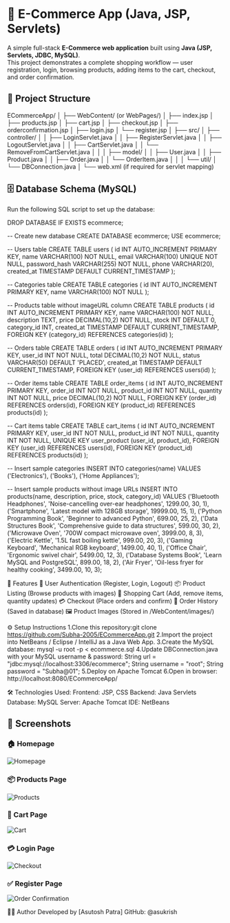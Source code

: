 # 🛒 E-Commerce App (Java, JSP, Servlets)

A simple full-stack **E-Commerce web application** built using **Java (JSP, Servlets, JDBC, MySQL)**.  
This project demonstrates a complete shopping workflow — user registration, login, browsing products, adding items to the cart, checkout, and order confirmation.

## 📂 Project Structure

ECommerceApp/
│
├── WebContent/ (or WebPages/)
│ ├── index.jsp
│ ├── products.jsp
│ ├── cart.jsp
│ ├── checkout.jsp
│ ├── orderconfirmation.jsp
│ ├── login.jsp
│ └── register.jsp
│
├── src/
│ ├── controller/
│ │ ├── LoginServlet.java
│ │ ├── RegisterServlet.java
│ │ ├── LogoutServlet.java
│ │ ├── CartServlet.java
│ │ └── RemoveFromCartServlet.java
│ │
│ ├── model/
│ │ ├── User.java
│ │ ├── Product.java
│ │ ├── Order.java
│ │ └── OrderItem.java
│ │
│ └── util/
│ └── DBConnection.java
│
└── web.xml (if required for servlet mapping)

## 🗄️ Database Schema (MySQL)
Run the following SQL script to set up the database:

DROP DATABASE IF EXISTS ecommerce;

-- Create new database
CREATE DATABASE ecommerce;
USE ecommerce;

-- Users table
CREATE TABLE users (
    id INT AUTO_INCREMENT PRIMARY KEY,
    name VARCHAR(100) NOT NULL,
    email VARCHAR(100) UNIQUE NOT NULL,
    password_hash VARCHAR(255) NOT NULL,
    phone VARCHAR(20),
    created_at TIMESTAMP DEFAULT CURRENT_TIMESTAMP
);

-- Categories table
CREATE TABLE categories (
    id INT AUTO_INCREMENT PRIMARY KEY,
    name VARCHAR(100) NOT NULL
);

-- Products table without imageURL column
CREATE TABLE products (
    id INT AUTO_INCREMENT PRIMARY KEY,
    name VARCHAR(100) NOT NULL,
    description TEXT,
    price DECIMAL(10,2) NOT NULL,
    stock INT DEFAULT 0,
    category_id INT,
    created_at TIMESTAMP DEFAULT CURRENT_TIMESTAMP,
    FOREIGN KEY (category_id) REFERENCES categories(id)
);

-- Orders table
CREATE TABLE orders (
    id INT AUTO_INCREMENT PRIMARY KEY,
    user_id INT NOT NULL,
    total DECIMAL(10,2) NOT NULL,
    status VARCHAR(50) DEFAULT 'PLACED',
    created_at TIMESTAMP DEFAULT CURRENT_TIMESTAMP,
    FOREIGN KEY (user_id) REFERENCES users(id)
);

-- Order items table
CREATE TABLE order_items (
    id INT AUTO_INCREMENT PRIMARY KEY,
    order_id INT NOT NULL,
    product_id INT NOT NULL,
    quantity INT NOT NULL,
    price DECIMAL(10,2) NOT NULL,
    FOREIGN KEY (order_id) REFERENCES orders(id),
    FOREIGN KEY (product_id) REFERENCES products(id)
);

-- Cart items table
CREATE TABLE cart_items (
    id INT AUTO_INCREMENT PRIMARY KEY,
    user_id INT NOT NULL,
    product_id INT NOT NULL,
    quantity INT NOT NULL,
    UNIQUE KEY user_product (user_id, product_id),
    FOREIGN KEY (user_id) REFERENCES users(id),
    FOREIGN KEY (product_id) REFERENCES products(id)
);

-- Insert sample categories
INSERT INTO categories(name) VALUES 
('Electronics'), 
('Books'), 
('Home Appliances');

-- Insert sample products without image URLs
INSERT INTO products(name, description, price, stock, category_id) VALUES
('Bluetooth Headphones', 'Noise-cancelling over-ear headphones', 1299.00, 30, 1),
('Smartphone', 'Latest model with 128GB storage', 19999.00, 15, 1),
('Python Programming Book', 'Beginner to advanced Python', 699.00, 25, 2),
('Data Structures Book', 'Comprehensive guide to data structures', 599.00, 30, 2),
('Microwave Oven', '700W compact microwave oven', 3999.00, 8, 3),
('Electric Kettle', '1.5L fast boiling kettle', 999.00, 20, 3),
('Gaming Keyboard', 'Mechanical RGB keyboard', 1499.00, 40, 1),
('Office Chair', 'Ergonomic swivel chair', 5499.00, 12, 3),
('Database Systems Book', 'Learn MySQL and PostgreSQL', 899.00, 18, 2),
('Air Fryer', 'Oil-less fryer for healthy cooking', 3499.00, 10, 3);

🚀 Features
  👤 User Authentication (Register, Login, Logout)
  📦 Product Listing (Browse products with images)
  🛒 Shopping Cart (Add, remove items, quantity updates)
  💳 Checkout (Place orders and confirm)
  📜 Order History (Saved in database)
  🖼️ Product Images (Stored in /WebContent/images/)

⚙️ Setup Instructions
1.Clone this repository:git clone https://github.com/Subha-2005/ECommerceApp.git
2.Import the project into NetBeans / Eclipse / IntelliJ as a Java Web App.
3.Create the MySQL database: mysql -u root -p < ecommerce.sql
4.Update DBConnection.java with your MySQL username & password:
    String url = "jdbc:mysql://localhost:3306/ecommerce";
    String username = "root";
    String password = "Subha@01";
5.Deploy on Apache Tomcat
6.Open in browser: http://localhost:8080/ECommerceApp/


🛠️ Technologies Used:
         Frontend: JSP, CSS
         Backend: Java Servlets
         Database: MySQL
         Server: Apache Tomcat
         IDE: NetBeans

## 📸 Screenshots

### 🏠 Homepage
![Homepage](screenshots/home.png)

### 📦 Products Page
![Products](screenshots/products.png)

### 🛒 Cart Page
![Cart](screenshots/cart.png)

### 💳 Login Page
![Checkout](screenshots/login.png)

### ✅ Register Page 
![Order Confirmation](screenshots/register.png)

👨‍💻 Author
   Developed by [Asutosh Patra]
   GitHub: @asukrish
